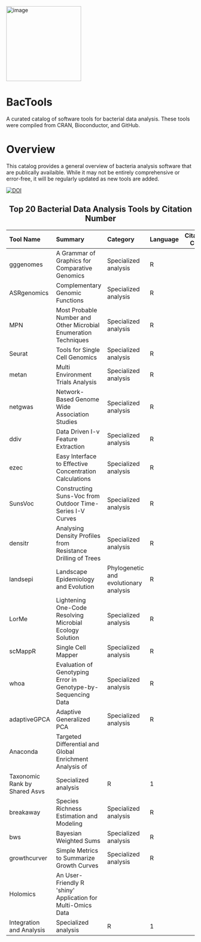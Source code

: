 <img width="200" height="200" alt="image" src="https://github.com/user-attachments/assets/b0c16ca0-6f67-4aae-a104-e96762a4508b" />

# BacTools


A curated catalog of software tools for bacterial data analysis. These tools were compiled from CRAN, Bioconductor, and GitHub.


# Overview
This catalog provides a general overview of bacteria analysis software that are publically availaible. While it may not be entirely comprehensive or error-free, it will be regularly updated as new tools are added.

[![DOI](https://zenodo.org/badge/DOI/10.5281/zenodo.16816974.svg)](https://doi.org/10.5281/zenodo.16816974)


<div align="center">

## Top 20 Bacterial Data Analysis Tools by Citation Number

</div>

|Tool Name    |Summary                                                                              |Category                               |Language | Citation Count|Stars |Source |DOI |Docs |
|:------------|:------------------------------------------------------------------------------------|:--------------------------------------|:--------|--------------:|:-----|:------|:---|:----|
|gggenomes    |A Grammar of Graphics for Comparative Genomics                                       |Specialized analysis                   |R        |             46|      |CRAN   |[doi](https://doi.org/10.32614/CRAN.package.gggenomes)|[link](https://cran.r-project.org/web/packages/gggenomes/index.html)|
|ASRgenomics  |Complementary Genomic Functions                                                      |Specialized analysis                   |R        |             21|      |CRAN   |[doi](https://doi.org/10.32614/CRAN.package.ASRgenomics)|[link](https://cran.r-project.org/web/packages/ASRgenomics/index.html)|
|MPN          |Most Probable Number and Other Microbial Enumeration Techniques                      |Specialized analysis                   |R        |             17|      |CRAN   |[doi](https://doi.org/10.32614/CRAN.package.MPN)|[link](https://cran.r-project.org/web/packages/MPN/index.html)|
|Seurat       |Tools for Single Cell Genomics                                                       |Specialized analysis                   |R        |             14|      |CRAN   |[doi](https://doi.org/10.32614/CRAN.package.Seurat)|[link](https://cran.r-project.org/web/packages/Seurat/index.html)|
|metan        |Multi Environment Trials Analysis                                                    |Specialized analysis                   |R        |              7|      |CRAN   |[doi](https://doi.org/10.32614/CRAN.package.metan)|[link](https://cran.r-project.org/web/packages/metan/index.html)|
|netgwas      |Network-Based Genome Wide Association Studies                                        |Specialized analysis                   |R        |              6|      |CRAN   |[doi](https://doi.org/10.32614/CRAN.package.netgwas)|[link](https://cran.r-project.org/web/packages/netgwas/index.html)|
|ddiv         |Data Driven I-v Feature Extraction                                                   |Specialized analysis                   |R        |              5|      |CRAN   |[doi](https://doi.org/10.32614/CRAN.package.ddiv)|[link](https://cran.r-project.org/web/packages/ddiv/index.html)|
|ezec         |Easy Interface to Effective Concentration Calculations                               |Specialized analysis                   |R        |              3|      |CRAN   |[doi](https://doi.org/10.32614/CRAN.package.ezec)|[link](https://cran.r-project.org/web/packages/ezec/index.html)|
|SunsVoc      |Constructing Suns-Voc from Outdoor Time-Series I-V Curves                            |Specialized analysis                   |R        |              3|      |CRAN   |[doi](https://doi.org/10.32614/CRAN.package.SunsVoc)|[link](https://cran.r-project.org/web/packages/SunsVoc/index.html)|
|densitr      |Analysing Density Profiles from Resistance Drilling of Trees                         |Specialized analysis                   |R        |              2|      |CRAN   |[doi](https://doi.org/10.32614/CRAN.package.densitr)|[link](https://cran.r-project.org/web/packages/densitr/index.html)|
|landsepi     |Landscape Epidemiology and Evolution                                                 |Phylogenetic and evolutionary analysis |R        |              2|      |CRAN   |[doi](https://doi.org/10.32614/CRAN.package.landsepi)|[link](https://cran.r-project.org/web/packages/landsepi/index.html)|
|LorMe        |Lightening One-Code Resolving Microbial Ecology Solution                             |Specialized analysis                   |R        |              2|      |CRAN   |[doi](https://doi.org/10.32614/CRAN.package.LorMe)|[link](https://cran.r-project.org/web/packages/LorMe/index.html)|
|scMappR      |Single Cell Mapper                                                                   |Specialized analysis                   |R        |              2|      |CRAN   |[doi](https://doi.org/10.32614/CRAN.package.scMappR)|[link](https://cran.r-project.org/web/packages/scMappR/index.html)|
|whoa         |Evaluation of Genotyping Error in Genotype-by-Sequencing Data                        |Specialized analysis                   |R        |              2|      |CRAN   |[doi](https://doi.org/10.32614/CRAN.package.whoa)|[link](https://cran.r-project.org/web/packages/whoa/index.html)|
|adaptiveGPCA |Adaptive Generalized PCA                                                             |Specialized analysis                   |R        |              1|      |CRAN   |[doi](https://doi.org/10.32614/CRAN.package.adaptiveGPCA)|[link](https://cran.r-project.org/web/packages/adaptiveGPCA/index.html)|
|Anaconda     |Targeted Differential and Global Enrichment Analysis of
Taxonomic Rank by Shared Asvs |Specialized analysis                   |R        |              1|      |CRAN   |[doi](https://doi.org/10.32614/CRAN.package.Anaconda)|[link](https://cran.r-project.org/web/packages/Anaconda/index.html)|
|breakaway    |Species Richness Estimation and Modeling                                             |Specialized analysis                   |R        |              1|      |CRAN   |[doi](https://doi.org/10.32614/CRAN.package.breakaway)|[link](https://cran.r-project.org/web/packages/breakaway/index.html)|
|bws          |Bayesian Weighted Sums                                                               |Specialized analysis                   |R        |              1|      |CRAN   |[doi](https://doi.org/10.32614/CRAN.package.bws)|[link](https://cran.r-project.org/web/packages/bws/index.html)|
|growthcurver |Simple Metrics to Summarize Growth Curves                                            |Specialized analysis                   |R        |              1|      |CRAN   |[doi](https://doi.org/10.32614/CRAN.package.growthcurver)|[link](https://cran.r-project.org/web/packages/growthcurver/index.html)|
|Holomics     |An User-Friendly R 'shiny' Application for Multi-Omics Data
Integration and Analysis  |Specialized analysis                   |R        |              1|      |CRAN   |[doi](https://doi.org/10.32614/CRAN.package.Holomics)|[link](https://cran.r-project.org/web/packages/Holomics/index.html)|
